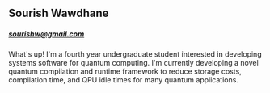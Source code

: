 ## Sourish Wawdhane
##### sourishw@gmail.com

What's up! I'm a fourth year undergraduate student interested in developing systems software for quantum computing. I'm currently developing a novel quantum compilation and runtime framework to reduce storage costs, compilation time, and QPU idle times for many quantum applications.